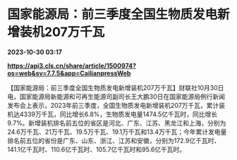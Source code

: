 # 国家能源局：前三季度全国生物质发电新增装机207万千瓦

**2023-10-30 03:17**

**https://api3.cls.cn/share/article/1500974?os=web&sv=7.7.5&app=CailianpressWeb**

【国家能源局：前三季度全国生物质发电新增装机207万千瓦】财联社10月30日电，国家能源局新能源和可再生能源司副司长王大鹏30日在国家能源局例行新闻发布会上表示，2023年前三季度，全国生物质发电新增装机207万千瓦，累计装机达4339万千瓦，同比增长6.8%，生物质发电量1474.5亿千瓦时，同比增长9.7%。新增装机排名前五位的省区是河北、广东、江苏、黑龙江和上海，分别为24.6万千瓦、21万千瓦、19.5万千瓦、19.1万千瓦和13.4万千瓦；今年累计发电量排名前五位的省份是广东、山东、浙江、江苏和安徽，分别为172.9亿千瓦时、141.1亿千瓦时、110.6亿千瓦时、105.7亿千瓦时和95.6亿千瓦时。